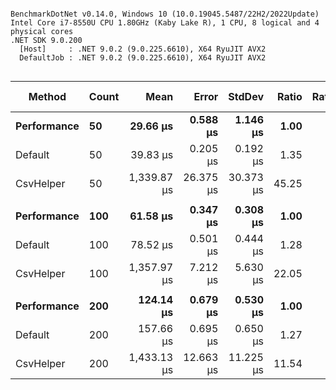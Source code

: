 ```

BenchmarkDotNet v0.14.0, Windows 10 (10.0.19045.5487/22H2/2022Update)
Intel Core i7-8550U CPU 1.80GHz (Kaby Lake R), 1 CPU, 8 logical and 4 physical cores
.NET SDK 9.0.200
  [Host]     : .NET 9.0.2 (9.0.225.6610), X64 RyuJIT AVX2
  DefaultJob : .NET 9.0.2 (9.0.225.6610), X64 RyuJIT AVX2


```
| Method      | Count | Mean        | Error     | StdDev    | Ratio | RatioSD | Baseline | Gen0    | Gen1    | Allocated | Alloc Ratio |
|------------ |------ |------------:|----------:|----------:|------:|--------:|--------- |--------:|--------:|----------:|------------:|
| **Performance** | **50**    |    **29.66 μs** |  **0.588 μs** |  **1.146 μs** |  **1.00** |    **0.06** | **Yes**      |  **3.1433** |       **-** |  **12.94 KB** |        **1.00** |
| Default     | 50    |    39.83 μs |  0.205 μs |  0.192 μs |  1.35 |    0.05 | No       |  5.1270 |       - |  21.12 KB |        1.63 |
| CsvHelper   | 50    | 1,339.87 μs | 26.375 μs | 30.373 μs | 45.25 |    2.09 | No       | 17.5781 | 15.6250 |  76.46 KB |        5.91 |
|             |       |             |           |           |       |         |          |         |         |           |             |
| **Performance** | **100**   |    **61.58 μs** |  **0.347 μs** |  **0.308 μs** |  **1.00** |    **0.01** | **Yes**      |  **5.8594** |       **-** |  **24.16 KB** |        **1.00** |
| Default     | 100   |    78.52 μs |  0.501 μs |  0.444 μs |  1.28 |    0.01 | No       |  9.2773 |       - |   38.2 KB |        1.58 |
| CsvHelper   | 100   | 1,357.97 μs |  7.212 μs |  5.630 μs | 22.05 |    0.14 | No       | 21.4844 | 19.5313 |  93.55 KB |        3.87 |
|             |       |             |           |           |       |         |          |         |         |           |             |
| **Performance** | **200**   |   **124.14 μs** |  **0.679 μs** |  **0.530 μs** |  **1.00** |    **0.01** | **Yes**      | **11.2305** |       **-** |  **46.63 KB** |        **1.00** |
| Default     | 200   |   157.66 μs |  0.695 μs |  0.650 μs |  1.27 |    0.01 | No       | 17.5781 |  0.2441 |  72.39 KB |        1.55 |
| CsvHelper   | 200   | 1,433.13 μs | 12.663 μs | 11.225 μs | 11.54 |    0.10 | No       | 31.2500 | 27.3438 | 127.87 KB |        2.74 |
